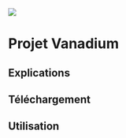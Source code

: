 <img src="https://github.com/Asmoson/Projet-vanadium-bot-projet-voltaire-UNDER-DEVELOPPEMENT/blob/main/Images/Vanadium.jpg">

# Projet Vanadium

## Explications

## Téléchargement

## Utilisation


